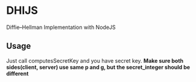 # DHIJS

Diffie–Hellman Implementation with NodeJS

## Usage

Just call computesSecretKey and you have secret key. **Make sure both sides(client, server) use same p and g, but the secret_integer should be different**

